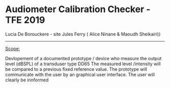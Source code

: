 # Audiometer Calibration Checker - TFE 2019
Lucia De Borouckere - site Jules Ferry ( Alice Ninane & Maoudh Sheikairi)) 

<hr>

<u>Scope:</u>

<p>Devlopement of a documented prototype / device who measure the output level (dBSPL) of a transduser type DD65
The measured level /intensity will be compared to a previous fixed reference value.
The prototype will communicate with the user by an graphical user interface.
The user will clearly be innformed 
</p>


